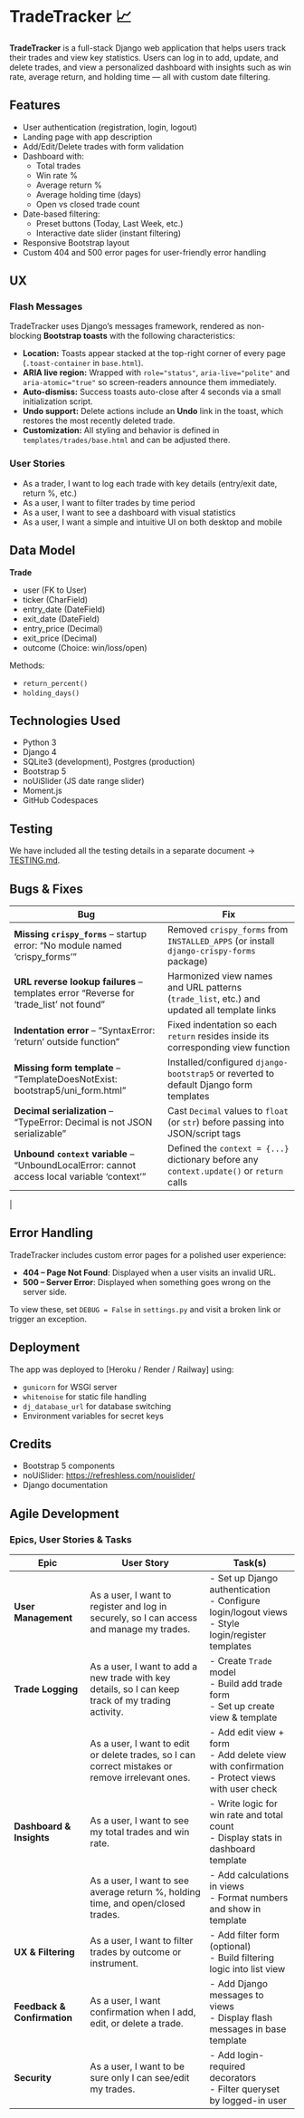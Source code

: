 # TradeTracker 📈

**TradeTracker** is a full-stack Django web application that helps users track their trades and view key statistics. Users can log in to add, update, and delete trades, and view a personalized dashboard with insights such as win rate, average return, and holding time — all with custom date filtering.

## Features

- User authentication (registration, login, logout)
- Landing page with app description
- Add/Edit/Delete trades with form validation
- Dashboard with:
  - Total trades
  - Win rate %
  - Average return %
  - Average holding time (days)
  - Open vs closed trade count
- Date-based filtering:
  - Preset buttons (Today, Last Week, etc.)
  - Interactive date slider (instant filtering)
- Responsive Bootstrap layout
- Custom 404 and 500 error pages for user-friendly error handling


## UX

### Flash Messages
TradeTracker uses Django’s messages framework, rendered as non-blocking **Bootstrap toasts** with the following characteristics:

- **Location:** Toasts appear stacked at the top-right corner of every page (`.toast-container` in `base.html`).
- **ARIA live region:** Wrapped with `role="status"`, `aria-live="polite"` and `aria-atomic="true"` so screen-readers announce them immediately.
- **Auto-dismiss:** Success toasts auto-close after 4 seconds via a small initialization script.
- **Undo support:** Delete actions include an **Undo** link in the toast, which restores the most recently deleted trade.
- **Customization:** All styling and behavior is defined in `templates/trades/base.html` and can be adjusted there.


### User Stories

- As a trader, I want to log each trade with key details (entry/exit date, return %, etc.)
- As a user, I want to filter trades by time period
- As a user, I want to see a dashboard with visual statistics
- As a user, I want a simple and intuitive UI on both desktop and mobile

## Data Model

**Trade**
- user (FK to User)
- ticker (CharField)
- entry_date (DateField)
- exit_date (DateField)
- entry_price (Decimal)
- exit_price (Decimal)
- outcome (Choice: win/loss/open)

Methods:
- `return_percent()`
- `holding_days()`

## Technologies Used

- Python 3
- Django 4
- SQLite3 (development), Postgres (production)
- Bootstrap 5
- noUiSlider (JS date range slider)
- Moment.js
- GitHub Codespaces

## Testing

We have included all the testing details in a separate document → [TESTING.md](TESTING.md).

## Bugs & Fixes

| Bug                                                                                     | Fix                                                                                     |
|-----------------------------------------------------------------------------------------|-----------------------------------------------------------------------------------------|
| **Missing `crispy_forms`** – startup error: “No module named ‘crispy_forms’”            | Removed `crispy_forms` from `INSTALLED_APPS` (or install `django-crispy-forms` package) |
| **URL reverse lookup failures** – templates error “Reverse for ‘trade_list’ not found” | Harmonized view names and URL patterns (`trade_list`, etc.) and updated all template links |
| **Indentation error** – “SyntaxError: ‘return’ outside function”                        | Fixed indentation so each `return` resides inside its corresponding view function       |
| **Missing form template** – “TemplateDoesNotExist: bootstrap5/uni_form.html”            | Installed/configured `django-bootstrap5` or reverted to default Django form templates   |
| **Decimal serialization** – “TypeError: Decimal is not JSON serializable”               | Cast `Decimal` values to `float` (or `str`) before passing into JSON/script tags        |
| **Unbound `context` variable** – “UnboundLocalError: cannot access local variable ‘context’” | Defined the `context = {...}` dictionary before any `context.update()` or `return` calls  |
|


## Error Handling

TradeTracker includes custom error pages for a polished user experience:

- **404 – Page Not Found**: Displayed when a user visits an invalid URL.
- **500 – Server Error**: Displayed when something goes wrong on the server side.

To view these, set `DEBUG = False` in `settings.py` and visit a broken link or trigger an exception.



## Deployment

The app was deployed to [Heroku / Render / Railway] using:

- `gunicorn` for WSGI server
- `whitenoise` for static file handling
- `dj_database_url` for database switching
- Environment variables for secret keys

## Credits

- Bootstrap 5 components
- noUiSlider: https://refreshless.com/nouislider/
- Django documentation


## Agile Development

### Epics, User Stories & Tasks

| Epic | User Story | Task(s) |
|------|------------|---------|
| **User Management** | As a user, I want to register and log in securely, so I can access and manage my trades. | - Set up Django authentication<br>- Configure login/logout views<br>- Style login/register templates |
| **Trade Logging** | As a user, I want to add a new trade with key details, so I can keep track of my trading activity. | - Create `Trade` model<br>- Build add trade form<br>- Set up create view & template |
| | As a user, I want to edit or delete trades, so I can correct mistakes or remove irrelevant ones. | - Add edit view + form<br>- Add delete view with confirmation<br>- Protect views with user check |
| **Dashboard & Insights** | As a user, I want to see my total trades and win rate. | - Write logic for win rate and total count<br>- Display stats in dashboard template |
| | As a user, I want to see average return %, holding time, and open/closed trades. | - Add calculations in views<br>- Format numbers and show in template |
| **UX & Filtering** | As a user, I want to filter trades by outcome or instrument. | - Add filter form (optional)<br>- Build filtering logic into list view |
| **Feedback & Confirmation** | As a user, I want confirmation when I add, edit, or delete a trade. | - Add Django messages to views<br>- Display flash messages in base template |
| **Security** | As a user, I want to be sure only I can see/edit my trades. | - Add login-required decorators<br>- Filter queryset by logged-in user |

